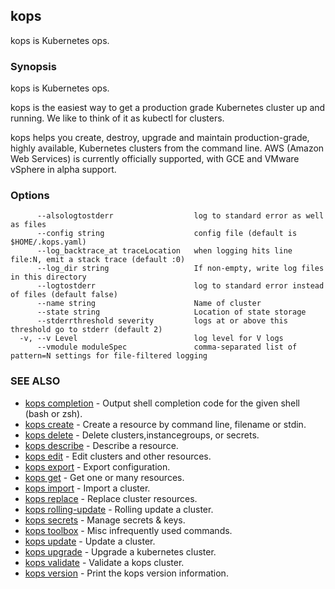 ## kops

kops is Kubernetes ops.

### Synopsis


kops is Kubernetes ops. 

kops is the easiest way to get a production grade Kubernetes cluster up and running. We like to think of it as kubectl for clusters. 

kops helps you create, destroy, upgrade and maintain production-grade, highly available, Kubernetes clusters from the command line.  AWS (Amazon Web Services) is currently officially supported, with GCE and VMware vSphere in alpha support.

### Options

```
      --alsologtostderr                  log to standard error as well as files
      --config string                    config file (default is $HOME/.kops.yaml)
      --log_backtrace_at traceLocation   when logging hits line file:N, emit a stack trace (default :0)
      --log_dir string                   If non-empty, write log files in this directory
      --logtostderr                      log to standard error instead of files (default false)
      --name string                      Name of cluster
      --state string                     Location of state storage
      --stderrthreshold severity         logs at or above this threshold go to stderr (default 2)
  -v, --v Level                          log level for V logs
      --vmodule moduleSpec               comma-separated list of pattern=N settings for file-filtered logging
```

### SEE ALSO
* [kops completion](kops_completion.md)	 - Output shell completion code for the given shell (bash or zsh).
* [kops create](kops_create.md)	 - Create a resource by command line, filename or stdin.
* [kops delete](kops_delete.md)	 - Delete clusters,instancegroups, or secrets.
* [kops describe](kops_describe.md)	 - Describe a resource.
* [kops edit](kops_edit.md)	 - Edit clusters and other resources.
* [kops export](kops_export.md)	 - Export configuration.
* [kops get](kops_get.md)	 - Get one or many resources.
* [kops import](kops_import.md)	 - Import a cluster.
* [kops replace](kops_replace.md)	 - Replace cluster resources.
* [kops rolling-update](kops_rolling-update.md)	 - Rolling update a cluster.
* [kops secrets](kops_secrets.md)	 - Manage secrets & keys.
* [kops toolbox](kops_toolbox.md)	 - Misc infrequently used commands.
* [kops update](kops_update.md)	 - Update a cluster.
* [kops upgrade](kops_upgrade.md)	 - Upgrade a kubernetes cluster.
* [kops validate](kops_validate.md)	 - Validate a kops cluster.
* [kops version](kops_version.md)	 - Print the kops version information.

